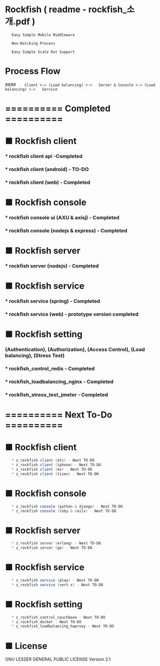 # Rockfish ( readme - rockfish_소개.pdf )

``` 
   Easy Simple Mobile Middleware

   Non-Bolcking Process

   Easy Simple Scale Out Support
``` 

# Process Flow

####`    Client <-> (Load balancing) <->   Server & Console <-> (Load balancing) <->   Service` 

# ========== Completed ==========

# ■ Rockfish client
###   * rockfish client api  -Completed
###   * rockfish client (android) - TO-DO
###   * rockfish client (web) - Completed  

# ■ Rockfish console
###   * rockfish console ui (AXU & axisj) - Completed  
###   * rockfish console (nodejs & express) - Completed

# ■ Rockfish server
###   * rockfish server (nodejs) - Completed
   
# ■ Rockfish service
###   * rockfish service (spring) - Completed
###   * rockfish service (web) - prototype version completed
   
# ■ Rockfish setting
###   (Authentication), (Authorization), (Access Control), (Load balancing), (Stress Test) 
###   * rockfish_control_redis - Completed 
###   * rockfish_loadbalancing_nginx - Completed  
###   * rockfish_stress_test_jmeter - Completed


# ========== Next To-Do ==========

# ■ Rockfish client
```java
   * z_rockfish client (etc) - Next TO-DO
   * z_rockfish client (iphone) - Next TO-DO
   * z_rockfish client (ms) - Next TO-DO
   * z_rockfish client (tizen) - Next TO-DO
``` 

# ■ Rockfish console
```java 
   * z_rockfish console (python & django) - Next TO-DO   
   * z_rockfish console (ruby & rails) - Next TO-DO
```

# ■ Rockfish server
```java
   * z_rockfish server (erlang) - Next TO-DO
   * z_rockfish server (go) - Next TO-DO
``` 
   
# ■ Rockfish service
```java
   * z_rockfish service (play) - Next TO-DO
   * z_rockfish service (vert.x) - Next TO-DO
```    
   
# ■ Rockfish setting
```java
   * z_rockfish_control_couchbase - Next TO-DO       
   * z_rockfish_docker - Next TO-DO   
   * z_rockfish_loadbalancing_haproxy - Next TO-DO 
```  

     
# ■ License
GNU LESSER GENERAL PUBLIC LICENSE Version 2.1
